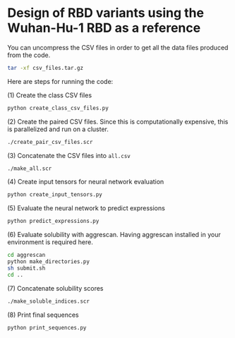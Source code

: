 # Design of RBD variants using the Wuhan-Hu-1 RBD as a reference

You can uncompress the CSV files in order to get all the data files produced from the code.
```bash
tar -xf csv_files.tar.gz
```

Here are steps for running the code:

(1) Create the class CSV files
```bash
python create_class_csv_files.py
```

(2) Create the paired CSV files. Since this is computationally expensive, this is parallelized and run on a cluster.
```bash
./create_pair_csv_files.scr
```

(3) Concatenate the CSV files into `all.csv`
```bash
./make_all.scr
```

(4) Create input tensors for neural network evaluation
```bash
python create_input_tensors.py
```

(5) Evaluate the neural network to predict expressions
```bash
python predict_expressions.py
```

(6) Evaluate solubility with aggrescan. Having aggrescan installed in your environment is required here.
```bash
cd aggrescan
python make_directories.py
sh submit.sh
cd ..
```

(7) Concatenate solubility scores
```bash
./make_soluble_indices.scr
```

(8) Print final sequences
```bash
python print_sequences.py
```
